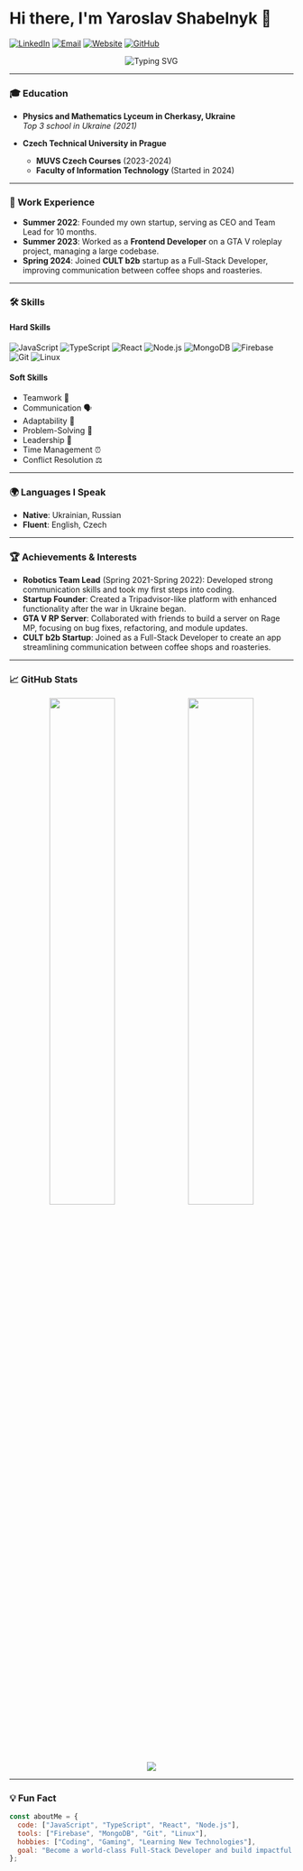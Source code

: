 # Hi there, I'm Yaroslav Shabelnyk 👋

[![LinkedIn](https://img.shields.io/badge/LinkedIn-0A66C2?style=flat&logo=linkedin&logoColor=white)](https://linkedin.com/in/shabelnyk)
[![Email](https://img.shields.io/badge/Email-D14836?style=flat&logo=gmail&logoColor=white)](mailto:shabelnyk63@gmail.com)
[![Website](https://img.shields.io/badge/Website-FF7139?style=flat&logo=google-chrome&logoColor=white)](https://contacts.bynarig.dev)
[![GitHub](https://img.shields.io/badge/GitHub-181717?style=flat&logo=github&logoColor=white)](https://github.com/bynarig)

<p align="center">
  <img src="https://readme-typing-svg.herokuapp.com?font=Fira+Code&pause=1000&color=00F72F&width=435&lines=React+Developer;Fullstack+Developer;Tech+Enthusiast;Problem+Solver" alt="Typing SVG" />
</p>

---

### 🎓 Education

- **Physics and Mathematics Lyceum in Cherkasy, Ukraine**  
  _Top 3 school in Ukraine (2021)_  

- **Czech Technical University in Prague**  
  - **MUVS Czech Courses** (2023-2024)  
  - **Faculty of Information Technology** (Started in 2024)

---

### 💼 Work Experience

- **Summer 2022**: Founded my own startup, serving as CEO and Team Lead for 10 months.  
- **Summer 2023**: Worked as a **Frontend Developer** on a GTA V roleplay project, managing a large codebase.  
- **Spring 2024**: Joined **CULT b2b** startup as a Full-Stack Developer, improving communication between coffee shops and roasteries.

---

### 🛠️ Skills

#### **Hard Skills**
![JavaScript](https://img.shields.io/badge/-JavaScript-F7DF1E?style=flat&logo=javascript&logoColor=black)
![TypeScript](https://img.shields.io/badge/-TypeScript-3178C6?style=flat&logo=typescript&logoColor=white)
![React](https://img.shields.io/badge/-React-61DAFB?style=flat&logo=react&logoColor=black)
![Node.js](https://img.shields.io/badge/-Node.js-339933?style=flat&logo=node.js&logoColor=white)
![MongoDB](https://img.shields.io/badge/-MongoDB-47A248?style=flat&logo=mongodb&logoColor=white)
![Firebase](https://img.shields.io/badge/-Firebase-FFCA28?style=flat&logo=firebase&logoColor=black)
![Git](https://img.shields.io/badge/-Git-F05032?style=flat&logo=git&logoColor=white)
![Linux](https://img.shields.io/badge/-Linux-FCC624?style=flat&logo=linux&logoColor=black)

#### **Soft Skills**
- Teamwork 🤝
- Communication 🗣️
- Adaptability 🔄
- Problem-Solving 🧩
- Leadership 🚀
- Time Management ⏰
- Conflict Resolution ⚖️

---

### 🌍 Languages I Speak
- **Native**: Ukrainian, Russian  
- **Fluent**: English, Czech  

---

### 🏆 Achievements & Interests

- **Robotics Team Lead** (Spring 2021-Spring 2022): Developed strong communication skills and took my first steps into coding.  
- **Startup Founder**: Created a Tripadvisor-like platform with enhanced functionality after the war in Ukraine began.  
- **GTA V RP Server**: Collaborated with friends to build a server on Rage MP, focusing on bug fixes, refactoring, and module updates.  
- **CULT b2b Startup**: Joined as a Full-Stack Developer to create an app streamlining communication between coffee shops and roasteries.

---

### 📈 GitHub Stats

<p align="center">
  <img width="48%" src="https://github-readme-stats.vercel.app/api?username=bynarig&show_icons=true&theme=radical" />
  <img width="48%" src="https://github-readme-streak-stats.herokuapp.com/?user=bynarig&theme=radical" />
</p>

<p align="center">
  <img src="https://github-readme-activity-graph.vercel.app/graph?username=bynarig&theme=react-dark" />
</p>

---

### 💡 Fun Fact

```javascript
const aboutMe = {
  code: ["JavaScript", "TypeScript", "React", "Node.js"],
  tools: ["Firebase", "MongoDB", "Git", "Linux"],
  hobbies: ["Coding", "Gaming", "Learning New Technologies"],
  goal: "Become a world-class Full-Stack Developer and build impactful projects!"
};
